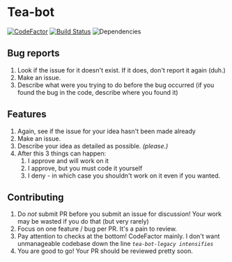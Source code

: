 # Tea-bot
[![CodeFactor](https://www.codefactor.io/repository/github/tea-bot-project/tea-bot/badge)](https://www.codefactor.io/repository/github/fajsiex/tea-bot)
[![Build Status](https://travis-ci.org/tea-bot-project/tea-bot.svg?branch=alpha)](https://travis-ci.org/FajsiEx/tea-bot)
![Dependencies](https://david-dm.org/tea-bot-project/tea-bot.svg)

## Bug reports
1. Look if the issue for it doesn't exist. If it does, don't report it again (duh.)
2. Make an issue.
3. Describe what were you trying to do before the bug occurred (if you found the bug in the code, describe where you found it)

## Features
1. Again, see if the issue for your idea hasn't been made already
2. Make an issue.
3. Describe your idea as detailed as possible. *(please.)*
4. After this 3 things can happen:
   1. I approve and will work on it
   2. I approve, but you must code it yourself
   3. I deny - in which case you shouldn't work on it even if you wanted.

## Contributing
1. Do *not* submit PR before you submit an issue for discussion! Your work may be wasted if you do that (but very rarely)
2. Focus on one feature / bug per PR. It's a pain to review.
3. Pay attention to checks at the bottom! CodeFactor mainly. I don't want unmanageable codebase down the line *`tea-bot-legacy intensifies`*
4. You are good to go! Your PR should be reviewed pretty soon.
